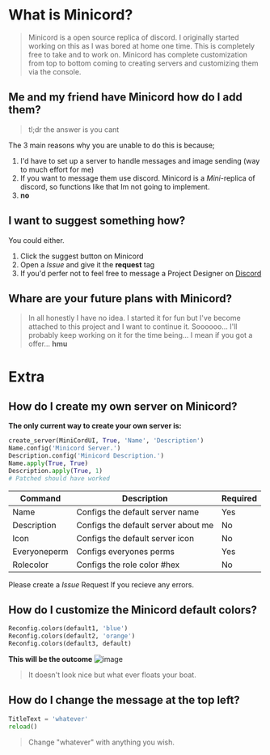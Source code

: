 # What is Minicord?
> Minicord is a open source replica of discord. I originally started working on this as I was bored at home one time. This is completely free to take and to work on. 
> Minicord has complete customization from top to bottom coming to creating servers and customizing them via the console.

## Me and my friend have Minicord how do I add them?
> tl;dr the answer is you cant

The 3 main reasons why you are unable to do this is because;
1. I'd have to set up a server to handle messages and image sending (way to much effort for me)
2. If you want to message them use discord. Minicord is a *Mini*-replica of discord, so functions like that Im not going to implement.
3. **no**

## I want to suggest something how?
You could either.
1. Click the suggest button on Minicord
2. Open a *Issue* and give it the **request** tag
3. If you'd perfer not to feel free to message a Project Designer on [Discord](https://discord.com/invite/6AkXb5rRW7)

## Whare are your future plans with Minicord?
> In all honestly I have no idea. I started it for fun but I've become attached to this project and I want to continue it. Soooooo... I'll probably keep working on it for the time being...
I mean if you got a offer... **hmu**

# Extra

## How do I create my own server on Minicord?
**The only current way to create your own server is:**
```python
create_server(MiniCordUI, True, 'Name', 'Description')
Name.config('Minicord Server.')
Description.config('Minicord Description.')
Name.apply(True, True)
Description.apply(True, 1)
# Patched should have worked
```
| Command | Description | Required |
| ------- | ----------- | -------- |
| Name | Configs the default server name | Yes | 
| Description | Configs the default server about me | No |
| Icon | Configs the default server icon | No |
| Everyoneperm | Configs everyones perms | Yes |
| Rolecolor | Configs the role color #hex | No |

Please create a *Issue* Request If you recieve any errors.

## How do I customize the Minicord default colors?
```python
Reconfig.colors(default1, 'blue')
Reconfig.colors(default2, 'orange')
Reconfig.colors(default3, default)
```
**This will be the outcome**
![image](https://user-images.githubusercontent.com/80045521/141642155-8fcfec60-2d5f-4f74-a53a-5147c72052ed.png)
> It doesn't look nice but what ever floats your boat.

## How do I change the message at the top left?
```python
TitleText = 'whatever'
reload()
```
> Change "whatever" with anything you wish.





